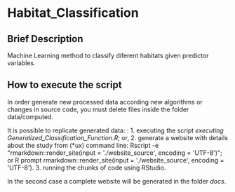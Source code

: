 # Habitat_Classification

## Brief Description

Machine Learning method to classify diferent habitats given predictor variables.


## How to execute the script

In order generate new processed data according new algorithms or changes in source code, you must delete files inside the folder data/computed.

It is possible to replicate generated data: :
    1. executing the script *executing Generalized_Classification_Function.R*; or,
    2. generate a website with details about the study from (*ux) command line: Rscript -e "rmarkdown::render_site(input = './website_source', encoding = 'UTF-8')"; or R prompt rmarkdown::render_site(input = './website_source', encoding = 'UTF-8').
    3. running the chunks of code using RStudio.
    
In the second case a complete website will be generated in the folder *docs*.
